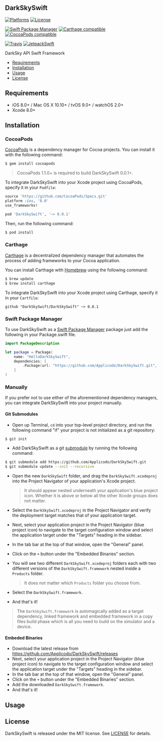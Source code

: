 ## DarkSkySwift

[![Platforms](https://img.shields.io/cocoapods/p/DarkSkySwift.svg)](https://cocoapods.org/pods/DarkSkySwift)
[![License](https://img.shields.io/cocoapods/l/DarkSkySwift.svg)](https://raw.githubusercontent.com/Applicodo/DarkSkySwift/master/LICENSE)

[![Swift Package Manager](https://img.shields.io/badge/Swift%20Package%20Manager-compatible-brightgreen.svg)](https://github.com/apple/swift-package-manager)
[![Carthage compatible](https://img.shields.io/badge/Carthage-compatible-4BC51D.svg?style=flat)](https://github.com/Carthage/Carthage)
[![CocoaPods compatible](https://img.shields.io/cocoapods/v/DarkSkySwift.svg)](https://cocoapods.org/pods/DarkSkySwift)

[![Travis](https://img.shields.io/travis/Applicodo/DarkSkySwift/master.svg)](https://travis-ci.org/Applicodo/DarkSkySwift/branches)
[![JetpackSwift](https://img.shields.io/badge/JetpackSwift-framework-red.svg)](http://github.com/JetpackSwift/Framework)

DarkSky API Swift Framework

- [Requirements](#requirements)
- [Installation](#installation)
- [Usage](#usage)
- [License](#license)

## Requirements

- iOS 8.0+ / Mac OS X 10.10+ / tvOS 9.0+ / watchOS 2.0+
- Xcode 8.0+

## Installation

### CocoaPods

[CocoaPods](http://cocoapods.org) is a dependency manager for Cocoa projects. You can install it with the following command:

```bash
$ gem install cocoapods
```

> CocoaPods 1.1.0+ is required to build DarkSkySwift 0.0.1+.

To integrate DarkSkySwift into your Xcode project using CocoaPods, specify it in your `Podfile`:

```ruby
source 'https://github.com/CocoaPods/Specs.git'
platform :ios, '8.0'
use_frameworks!

pod 'DarkSkySwift', '~> 0.0.1'
```

Then, run the following command:

```bash
$ pod install
```

### Carthage

[Carthage](https://github.com/Carthage/Carthage) is a decentralized dependency manager that automates the process of adding frameworks to your Cocoa application.

You can install Carthage with [Homebrew](http://brew.sh/) using the following command:

```bash
$ brew update
$ brew install carthage
```

To integrate DarkSkySwift into your Xcode project using Carthage, specify it in your `Cartfile`:

```ogdl
github "DarkSkySwift/DarkSkySwift" ~> 0.0.1
```
### Swift Package Manager

To use DarkSkySwift as a [Swift Package Manager](https://swift.org/package-manager/) package just add the following in your Package.swift file.

``` swift
import PackageDescription

let package = Package(
    name: "HelloDarkSkySwift",
    dependencies: [
        .Package(url: "https://github.com/Applicodo/DarkSkySwift.git", "0.0.1")
    ]
)
```

### Manually

If you prefer not to use either of the aforementioned dependency managers, you can integrate DarkSkySwift into your project manually.

#### Git Submodules

- Open up Terminal, `cd` into your top-level project directory, and run the following command "if" your project is not initialized as a git repository:

```bash
$ git init
```

- Add DarkSkySwift as a git [submodule](http://git-scm.com/docs/git-submodule) by running the following command:

```bash
$ git submodule add https://github.com/Applicodo/DarkSkySwift.git
$ git submodule update --init --recursive
```

- Open the new `DarkSkySwift` folder, and drag the `DarkSkySwift.xcodeproj` into the Project Navigator of your application's Xcode project.

    > It should appear nested underneath your application's blue project icon. Whether it is above or below all the other Xcode groups does not matter.

- Select the `DarkSkySwift.xcodeproj` in the Project Navigator and verify the deployment target matches that of your application target.
- Next, select your application project in the Project Navigator (blue project icon) to navigate to the target configuration window and select the application target under the "Targets" heading in the sidebar.
- In the tab bar at the top of that window, open the "General" panel.
- Click on the `+` button under the "Embedded Binaries" section.
- You will see two different `DarkSkySwift.xcodeproj` folders each with two different versions of the `DarkSkySwift.framework` nested inside a `Products` folder.

    > It does not matter which `Products` folder you choose from.

- Select the `DarkSkySwift.framework`.

- And that's it!

> The `DarkSkySwift.framework` is automagically added as a target dependency, linked framework and embedded framework in a copy files build phase which is all you need to build on the simulator and a device.

#### Embeded Binaries

- Download the latest release from https://github.com/Applicodo/DarkSkySwift/releases
- Next, select your application project in the Project Navigator (blue project icon) to navigate to the target configuration window and select the application target under the "Targets" heading in the sidebar.
- In the tab bar at the top of that window, open the "General" panel.
- Click on the `+` button under the "Embedded Binaries" section.
- Add the downloaded `DarkSkySwift.framework`.
- And that's it!

## Usage

## License

DarkSkySwift is released under the MIT license. See [LICENSE](https://github.com/Applicodo/DarkSkySwift/blob/master/LICENSE) for details.
